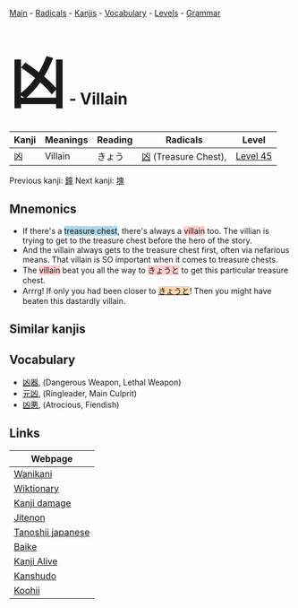 <style> bigfont {font-size: 100px}</style>
[Main](../index.md) -
[Radicals](../radicals.md) -
[Kanjis](../kanjis.md) -
[Vocabulary](../vocabulary.md) -
[Levels](../levels.md) -
[Grammar](../grammar.md)
# <bigfont> 凶</bigfont> - Villain 

| Kanji | Meanings | Reading | Radicals | Level |
| --- | --- | --- | --- | --- |
| 凶 | Villain | きょう | [凶](../radicals/凶.md) (Treasure Chest),  | [Level 45](../levels/wk_level45.md) |

Previous kanji: [鐘](鐘.md) Next kanji: [塊](塊.md) 

## Mnemonics
 * If there's a <span style="background-color:#ADD8E6"> treasure chest</span>, there's always a <span style="background-color:#ffcccb"> villain</span> too. The villian is trying to get to the treasure chest before the hero of the story.
* And the villain always gets to the treasure chest first, often via nefarious means. That villain is SO important when it comes to treasure chests.
* The <span style="background-color:#ffcccb"> villain</span> beat you all the way to <span style="background-color:#ffcccb"> きょうと</span> to get this particular treasure chest. 
* Arrrg! If only you had been closer to <span style="background-color:#fed8b1"> [きょうと](https://jisho.org/search/きょうと)</span>! Then you might have beaten this dastardly villain.


## Similar kanjis
 


## Vocabulary
 * [凶器](../vocabulary/凶.md), (Dangerous Weapon, Lethal Weapon)
* [元凶](../vocabulary/凶.md), (Ringleader, Main Culprit)
* [凶悪](../vocabulary/凶.md), (Atrocious, Fiendish)



## Links 

| Webpage |
| --- |
| [Wanikani          ](https://www.wanikani.com/kanji/凶) |
| [Wiktionary        ](https://en.wiktionary.org/wiki/凶) |
| [Kanji damage      ](http://www.kanjidamage.com/kanji/search?utf8=✓&q=凶) |
| [Jitenon           ](https://jitenon.com/kanji/凶) |
| [Tanoshii japanese ](https://www.tanoshiijapanese.com/dictionary/kanji.cfm?k=凶) |
| [Baike             ](https://baike.baidu.com/item/凶) |
| [Kanji Alive       ](https://app.kanjialive.com/凶) |
| [Kanshudo          ](https://www.kanshudo.com/searchmn?q=凶) |
| [Koohii            ](https://kanji.koohii.com/study/kanji/凶) |
